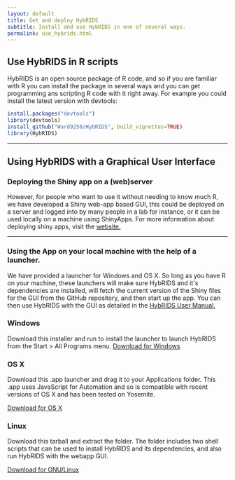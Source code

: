 ```yaml
---
layout: default
title: Get and deploy HybRIDS
subtitle: Install and use HybRIDS in one of several ways.
permalink: use_hybrids.html
---
```

## Use HybRIDS in R scripts
HybRIDS is an open source package of R code, and so if you are familiar with R you can install the package in several ways and you can get programming ans scripting R code with it right away. For example you could install the latest version with devtools:

```R
install.packages("devtools")
library(devtools)
install_github("Ward9250/HybRIDS", build_vignettes=TRUE)
library(HybRIDS)
```

-----

## Using HybRIDS with a Graphical User Interface

### Deploying the Shiny app on a (web)server
However, for people who want to use it without needing to know much R, we have developed a Shiny web-app based GUI, this could be deployed on a server and logged into by many people in a lab for instance, or it can be used locally on a machine using ShinyApps. For more information about deploying shiny apps, visit the [website.](http://shiny.rstudio.com)

-----

### Using the App on your local machine with the help of a launcher.
We have provided a launcher for Windows and OS X. So long as you have R on your machine, these launchers will make sure HybRIDS and it's dependencies are installed, will fetch the current version of the Shiny files for the GUI from the GitHub repository, and then start up the app. You can then use HybRIDS with the GUI as detailed in the [HybRIDS User Manual.]()

<div class="container">
      <div class="row">
        <div class="col-md-4">
          <h3>Windows</h3>
          Download this installer and run to install the launcher to launch HybRIDS from the Start > All Programs menu.
          <a class="btn btn-default" href="./Windows/LaunchHybRIDS_installer.EXE" role="button" download="install_HybRIDSLauncher.EXE">Download for Windows</a>
        </div>
        <div class="col-md-4">
          <h3>OS X</h3>
          Download this .app launcher and drag it to your Applications folder. This .app uses JavaScript for Automation and so is compatible with recent versions of OS X and has been tested on Yosemite. 
          <p><a class="btn btn-default" href="./OSX/HybRIDSapp.zip" role="button" download="HybRIDS.app">Download for OS X</a></p>
       </div>
        <div class="col-md-4">
          <h3>Linux</h3>
          Download this tarball and extract the folder. The folder includes two shell scripts that can be used to install HybRIDS and its dependencies, and also run HybRIDS with the webapp GUI. 
          <p><a class="btn btn-default" href="./Linux/HybRIDS_Launcher.tar.gz" role="button">Download for GNU/Linux</a></p>
        </div>
      </div>
</div>

